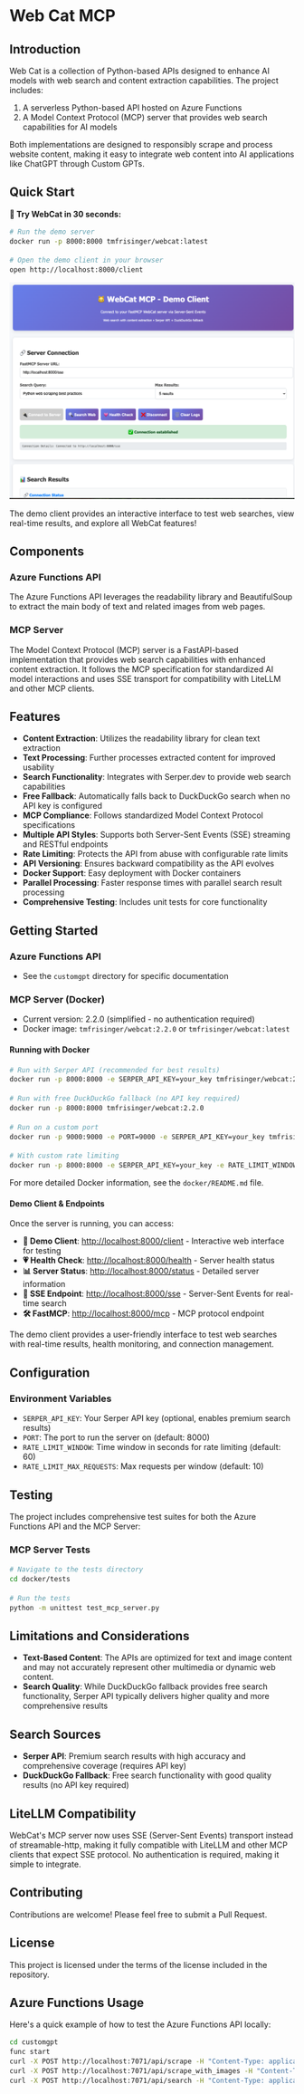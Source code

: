 # Web Cat MCP

## Introduction

Web Cat is a collection of Python-based APIs designed to enhance AI models with web search and content extraction capabilities. The project includes:

1. A serverless Python-based API hosted on Azure Functions
2. A Model Context Protocol (MCP) server that provides web search capabilities for AI models

Both implementations are designed to responsibly scrape and process website content, making it easy to integrate web content into AI applications like ChatGPT through Custom GPTs.

## Quick Start

**🚀 Try WebCat in 30 seconds:**

```bash
# Run the demo server
docker run -p 8000:8000 tmfrisinger/webcat:latest

# Open the demo client in your browser
open http://localhost:8000/client
```

![WebCat Demo Client](assets/webcat-demo-client.png)

The demo client provides an interactive interface to test web searches, view real-time results, and explore all WebCat features!

## Components

### Azure Functions API

The Azure Functions API leverages the readability library and BeautifulSoup to extract the main body of text and related images from web pages.

### MCP Server

The Model Context Protocol (MCP) server is a FastAPI-based implementation that provides web search capabilities with enhanced content extraction. It follows the MCP specification for standardized AI model interactions and uses SSE transport for compatibility with LiteLLM and other MCP clients.

## Features
 - **Content Extraction**: Utilizes the readability library for clean text extraction
 - **Text Processing**: Further processes extracted content for improved usability
 - **Search Functionality**: Integrates with Serper.dev to provide web search capabilities
 - **Free Fallback**: Automatically falls back to DuckDuckGo search when no API key is configured
 - **MCP Compliance**: Follows standardized Model Context Protocol specifications
 - **Multiple API Styles**: Supports both Server-Sent Events (SSE) streaming and RESTful endpoints
 - **Rate Limiting**: Protects the API from abuse with configurable rate limits
 - **API Versioning**: Ensures backward compatibility as the API evolves
 - **Docker Support**: Easy deployment with Docker containers
 - **Parallel Processing**: Faster response times with parallel search result processing
 - **Comprehensive Testing**: Includes unit tests for core functionality

## Getting Started

### Azure Functions API
- See the `customgpt` directory for specific documentation

### MCP Server (Docker)
- Current version: 2.2.0 (simplified - no authentication required)
- Docker image: `tmfrisinger/webcat:2.2.0` or `tmfrisinger/webcat:latest`

#### Running with Docker
```bash
# Run with Serper API (recommended for best results)
docker run -p 8000:8000 -e SERPER_API_KEY=your_key tmfrisinger/webcat:2.2.0

# Run with free DuckDuckGo fallback (no API key required)
docker run -p 8000:8000 tmfrisinger/webcat:2.2.0

# Run on a custom port
docker run -p 9000:9000 -e PORT=9000 -e SERPER_API_KEY=your_key tmfrisinger/webcat:2.2.0

# With custom rate limiting
docker run -p 8000:8000 -e SERPER_API_KEY=your_key -e RATE_LIMIT_WINDOW=60 -e RATE_LIMIT_MAX_REQUESTS=10 tmfrisinger/webcat:2.2.0
```

For more detailed Docker information, see the `docker/README.md` file.

#### Demo Client & Endpoints

Once the server is running, you can access:

- **🎨 Demo Client**: [http://localhost:8000/client](http://localhost:8000/client) - Interactive web interface for testing
- **💗 Health Check**: [http://localhost:8000/health](http://localhost:8000/health) - Server health status
- **📊 Server Status**: [http://localhost:8000/status](http://localhost:8000/status) - Detailed server information
- **🔗 SSE Endpoint**: [http://localhost:8000/sse](http://localhost:8000/sse) - Server-Sent Events for real-time search
- **🛠️ FastMCP**: [http://localhost:8000/mcp](http://localhost:8000/mcp) - MCP protocol endpoint

The demo client provides a user-friendly interface to test web searches with real-time results, health monitoring, and connection management.

## Configuration

### Environment Variables
- `SERPER_API_KEY`: Your Serper API key (optional, enables premium search results)
- `PORT`: The port to run the server on (default: 8000)
- `RATE_LIMIT_WINDOW`: Time window in seconds for rate limiting (default: 60)
- `RATE_LIMIT_MAX_REQUESTS`: Max requests per window (default: 10)

## Testing

The project includes comprehensive test suites for both the Azure Functions API and the MCP Server:

### MCP Server Tests
```bash
# Navigate to the tests directory
cd docker/tests

# Run the tests
python -m unittest test_mcp_server.py
```

## Limitations and Considerations
- **Text-Based Content**: The APIs are optimized for text and image content and may not accurately represent other multimedia or dynamic web content.
- **Search Quality**: While DuckDuckGo fallback provides free search functionality, Serper API typically delivers higher quality and more comprehensive results

## Search Sources
- **Serper API**: Premium search results with high accuracy and comprehensive coverage (requires API key)
- **DuckDuckGo Fallback**: Free search functionality with good quality results (no API key required)

## LiteLLM Compatibility
WebCat's MCP server now uses SSE (Server-Sent Events) transport instead of streamable-http, making it fully compatible with LiteLLM and other MCP clients that expect SSE protocol. No authentication is required, making it simple to integrate.

## Contributing

Contributions are welcome! Please feel free to submit a Pull Request.

## License

This project is licensed under the terms of the license included in the repository.

## Azure Functions Usage

Here's a quick example of how to test the Azure Functions API locally:

```bash
cd customgpt
func start
curl -X POST http://localhost:7071/api/scrape -H "Content-Type: application/json" -d "{\"url\":\"https://example.com\"}" # text only
curl -X POST http://localhost:7071/api/scrape_with_images -H "Content-Type: application/json" -d "{\"url\":\"https://bigmedium.com/speaking/sentient-design-josh-clark-talk.html\"}" #text and images
curl -X POST http://localhost:7071/api/search -H "Content-Type: application/json" -d "{\"query\":\"your search query\"}" # search and get content
```

